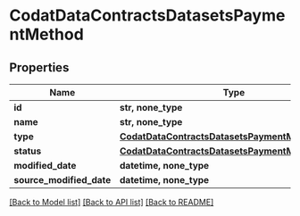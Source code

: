 # CodatDataContractsDatasetsPaymentMethod


## Properties
Name | Type | Description | Notes
------------ | ------------- | ------------- | -------------
**id** | **str, none_type** |  | [optional] 
**name** | **str, none_type** |  | [optional] 
**type** | [**CodatDataContractsDatasetsPaymentMethodType**](CodatDataContractsDatasetsPaymentMethodType.md) |  | [optional] 
**status** | [**CodatDataContractsDatasetsPaymentMethodStatus**](CodatDataContractsDatasetsPaymentMethodStatus.md) |  | [optional] 
**modified_date** | **datetime, none_type** |  | [optional] 
**source_modified_date** | **datetime, none_type** |  | [optional] 

[[Back to Model list]](../README.md#documentation-for-models) [[Back to API list]](../README.md#documentation-for-api-endpoints) [[Back to README]](../README.md)


